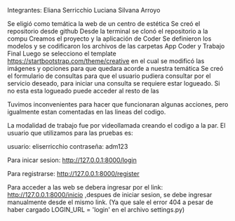 Integrantes:
Eliana Serricchio
Luciana Silvana Arroyo


Se eligió como temática la web de un centro de estética
Se creó el repositorio desde  github
Desde la terminal se clonó el repositorio a la compu
Creamos el proyecto y la aplicación de Coder
Se definieron los modelos y se codificaron los archivos de las carpetas App Coder y Trabajo Final
Luego se selecciono el template https://startbootstrap.com/theme/creative 
en el cual se modificó las imágenes y opciones  para que quedara acorde a nuestra temática
Se creó el formulario de consultas para que el usuario pudiera consultar por el servicio deseado, para iniciar una consulta se requiere estar logueado. Si no esta esta logueado puede acceder al resto de las 

Tuvimos inconvenientes para hacer que funcionaran algunas acciones, pero igualmente estan comentadas en las lineas del codigo.

La modalidad de trabajo fue por videollamada creando el codigo a la par. 
El usuario que utilizamos para las pruebas es:

usuario:    eliserricchio
contraseña: adm123

Para inicar sesion:
http://127.0.0.1:8000/login 

Para registrarse:
http://127.0.0.1:8000/register

Para acceder a las web se debera ingresar por el link:  http://127.0.0.1:8000/inicio ,despues de iniciar sesion, se debe ingresar manualmente desde el mismo link. (Ya que sale el error 404 a pesar de haber cargado LOGIN_URL = 'login' en el archivo settings.py)

